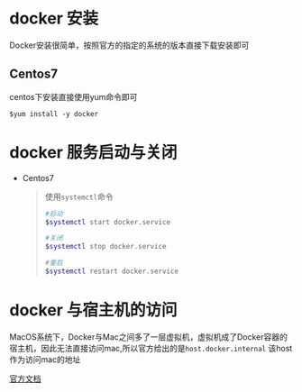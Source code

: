 # docker 安装

Docker安装很简单，按照官方的指定的系统的版本直接下载安装即可



## Centos7

centos下安装直接使用yum命令即可

```shell
$yum install -y docker
```



# docker 服务启动与关闭

+ Centos7 

  > 使用`systemctl`命令
  >
  > ```bash
  > #启动
  > $systemctl start docker.service
  > 
  > #关闭
  > $systemctl stop docker.service
  > 
  > #重启
  > $systemctl restart docker.service
  > ```
  >



# docker 与宿主机的访问

MacOS系统下，Docker与Mac之间多了一层虚拟机，虚拟机成了Docker容器的宿主机，因此无法直接访问mac,所以官方给出的是`host.docker.internal` 该host作为访问mac的地址

[官方文档](https://docs.docker.com/docker-for-mac/networking/)

